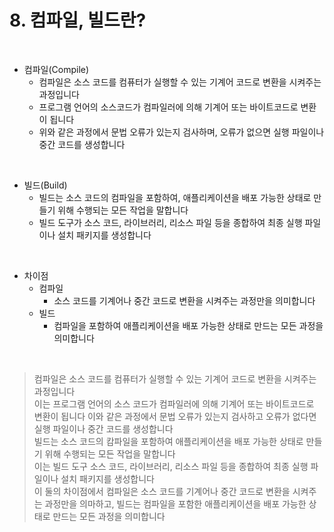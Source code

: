 # 8. 컴파일, 빌드란?

<br>

* 컴파일(Compile)
  * 컴파일은 소스 코드를 컴퓨터가 실행할 수 있는 기계어 코드로 변환을 시켜주는 과정입니다
  * 프로그램 언어의 소스코드가 컴파일러에 의해 기계어 또는 바이트코드로 변환이 됩니다
  * 위와 같은 과정에서 문법 오류가 있는지 검사하며, 오류가 없으면 실행 파일이나 중간 코드를 생성합니다

<br>

* 빌드(Build)
  * 빌드는 소스 코드의 컴파일을 포함하여, 애플리케이션을 배포 가능한 상태로 만들기 위해 수행되는 모든 작업을 말합니다
  * 빌드 도구가 소스 코드, 라이브러리, 리소스 파일 등을 종합하여 최종 실행 파일이나 설치 패키지를 생성합니다

<br>

* 차이점
  * 컴파일
    * 소스 코드를 기계어나 중간 코드로 변환을 시켜주는 과정만을 의미합니다
  * 빌드
    * 컴파일을 포함하여 애플리케이션을 배포 가능한 상태로 만드는 모든 과정을 의미합니다

<br>

> 컴파일은 소스 코드를 컴퓨터가 실행할 수 있는 기계어 코드로 변환을 시켜주는 과정입니다   
> 이는 프로그램 언어의 소스 코드가 컴파일러에 의해 기계어 또는 바이트코드로 변환이 됩니다 이와 같은 과정에서 문법 오류가 있는지 검사하고 오류가 없다면 실행 파일이나 중간 코드를 생성합니다   
> 빌드는 소스 코드의 캄파일을 포함하여 애플리케이션을 배포 가능한 상태로 만들기 위해 수행되는 모든 작업을 말합니다   
> 이는 빌드 도구 소스 코드, 라이브러리, 리소스 파일 등을 종합하여 최종 실행 파일이나 설치 패키지를 생성합니다   
> 이 둘의 차이점에서 컴파일은 소스 코드를 기계어나 중간 코드로 변환을 시켜주는 과정만을 의마하고, 빌드는 컴파일을 포함한 애플리케이션을 배포 가능한 상태로 만드는 모든 과정을 의미합니다   